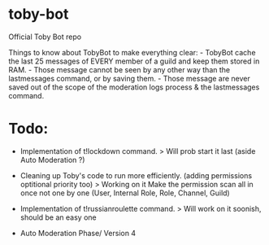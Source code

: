 # toby-bot
Official Toby Bot repo

Things to know about TobyBot to make everything clear:
    - TobyBot cache the last 25 messages of EVERY member of a guild and keep them stored in RAM.
    - Those message cannot be seen by any other way than the lastmessages command, or by saving them.
    - Those message are never saved out of the scope of the moderation logs process & the lastmessages command.

# Todo:
- Implementation of t!lockdown command. > Will prob start it last (aside Auto Moderation ?)

- Cleaning up Toby's code to run more efficiently. (adding permissions optitional priority too) > Working on it 
    Make the permission scan all in once not one by one (User, Internal Role, Role, Channel, Guild)

- Implementation of t!russianroulette command. > Will work on it soonish, should be an easy one
                
- Auto Moderation Phase/ Version 4 
